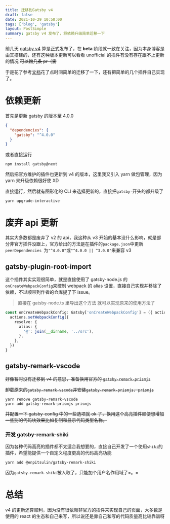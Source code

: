 ```yaml
---
title: 迁移到Gatsby v4
draft: false
date: 2021-10-29 10:50:00
tags: ['blog', 'gatsby']
layout: PostSimple
summary: gatsby v4 发布了，将依赖升级简单迁移一下
---
```


前几天 [gatsby v4](https://github.com/gatsbyjs/gatsby/releases/tag/gatsby%404.0.0) 算是正式发布了，在 **beta** 阶段就一致在关注，因为本身博客是由其搭建的，还有这种版本更新可以看看 unofficial 的插件有没有存在跟不上更新的情况 ~~可以蹭几条 pr（雾~~

于是花了参考[文档](https://www.gatsbyjs.com/docs/reference/release-notes/migrating-from-v3-to-v4/)花了点时间简单的迁移了一下，还有把简单的几个插件自己实现了。

# 依赖更新

首先是更新 gatsby 的版本至 4.0.0

```json
{
  "dependencies": {
    "gatsby": "^4.0.0"
  }
}
```

或者直接运行

```shell
npm install gatsby@next
```

然后把官方维护的插件也更新到 v4 的版本，这里我又引入 yarn 做包管理，因为 yarn 来升级依赖很好使 XD

直接运行，然后就有图形化的 CLI 来选择更新的，直接把`gatsby-`开头的都升级了

```shell
yarn upgrade-interactive
```

# 废弃 api 更新

其实大多数都是废弃了 v2 的 api，我这种从 v3 开始的基本没什么影响，就是部分非官方插件没跟上，官方给出的方法是在插件的`package.json`中更新`peerDependencies `为`"^4.0.0"`或`"^4.0.0 || ^3.0.0"`来兼容 v3

## gatsby-plugin-root-import

这个插件其实实现很简单，就是直接使用了 gatsby-node.js 的`onCreateWebpackConfig`来控制 webpack 的 alias 设置，直接自己实现并移除了依赖，不过顺带到作者的仓库提了下 issue。

> 直接在 gatsby-node.ts 里导出这个方法 就可以实现原来的使用方法了

```typescript
const onCreateWebpackConfig: Gatsby['onCreateWebpackConfig'] = ({ actions }) => {
  actions.setWebpackConfig({
    resolve: {
      alias: {
        '@': join(__dirname, '../src'),
      },
    },
  })
}
```

## gatsby-remark-vscode

~~好像暂时没有迁移到 v4 的意思，准备换用官方的 `gatsby-remark-prismjs`~~

~~卸载原来的`gatsby-remark-vscode`并安装`gatsby-remark-prismjs`、`prismjs`~~

```shell
yarn remove gatsby-remark-vscode
yarn add gatsby-remark-prismjs prismjs
```

~~并配置一下 gatsby-config 中的一些选项就 ok 了，换用这个高亮插件顺便想增加一些别的代码块效果比如复制和显示代码类型名称。~~

### 开发 gatsby-remark-shiki

因为各种代码高亮的插件都不太适合我想要的，直接自己开发了一个使用`shiki`的插件，希望能提供一个自定义程度更高的代码高亮功能

```shell
yarn add @enpitsulin/gatsby-remark-shiki
```

因为`gatsby-remark-shiki`被人取了，只能加个用户名作用域了=。=

# 总结

v4 的更新还算顺利，因为没有很依赖非官方的插件来实现自己的页面，大多数是使用的 react 的生态和自己来写，所以说还是靠自己和写的代码质量高比较靠谱呀
